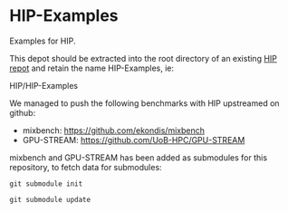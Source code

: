 # HIP-Examples
Examples for HIP.  

This depot should be extracted into the root directory of an existing [HIP repot](https://github.com/GPUOpen-ProfessionalCompute-Tools/HIP) and retain the name HIP-Examples, ie:

HIP/HIP-Examples

We managed to push the following benchmarks with HIP upstreamed on github:

* mixbench: https://github.com/ekondis/mixbench
* GPU-STREAM: https://github.com/UoB-HPC/GPU-STREAM

mixbench and GPU-STREAM has been added as submodules for this repository, to fetch data for submodules:

    git submodule init

    git submodule update


